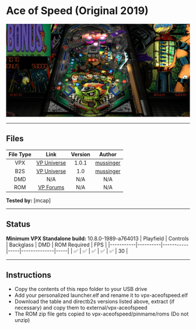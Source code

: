 # Ace of Speed (Original 2019)

![Table Preview](../../images/vpx-aceofspeed-preview.png)

---

## Files
| File Type | Link | Version | Author |
|:---------:|:----:|:-------:|:------:|
| VPX | [VP Universe](https://vpuniverse.com/files/file/6253-ace-of-speed/) | 1.0.1 | [mussinger](https://vpuniverse.com/profile/25802-mussinger/) |
| B2S | [VP Universe](https://vpuniverse.com/files/file/6246-ace-of-speed-b2s/) | 1.0 | [mussinger](https://vpuniverse.com/profile/25802-mussinger/) |
| DMD | N/A | N/A | N/A |
| ROM | [VP Forums](https://www.vpforums.org/index.php?app=downloads&showfile=933) | N/A | N/A |

**Tested by:** [mcap]

---

## Status 
**Minimum VPX Standalone build:** 10.8.0-1989-a764013
| Playfield | Controls | Backglass | DMD | ROM Required | FPS | 
|-----------|----------|-----------|-----|--------------|-----|
| :white_check_mark: | :white_check_mark: | :white_check_mark: | :white_check_mark: | :white_check_mark: | 30 |

---

## Instructions
- Copy the contents of this repo folder to your USB drive
- Add your personalized launcher.elf and rename it to vpx-aceofspeed.elf
- Download the table and directb2s versions listed above, extract (if necessary) and copy them to external/vpx-aceofspeed
- The ROM zip file gets copied to vpx-aceofspeed/pinmame/roms (Do not unzip)
